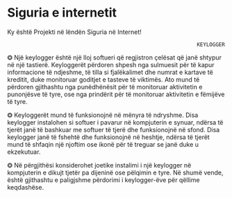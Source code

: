 
# Siguria e internetit
Ky është Projekti në lëndën Siguria në Internet!

                                                                 KEYLOGGER


❂ Një keylogger është një lloj softueri që regjistron çelësat që janë shtypur në një tastierë. Keyloggerët përdoren shpesh nga sulmuesit për të kapur informacione të   ndjeshme, të tilla si fjalëkalimet dhe numrat e kartave të kreditit, duke monitoruar goditjet e tasteve të viktimës. Ato mund të përdoren gjithashtu nga punëdhënësit   për të monitoruar aktivitetin e punonjësve të tyre, ose nga prindërit për të monitoruar aktivitetin e fëmijëve të tyre.

❂ Keyloggerët mund të funksionojnë në mënyra të ndryshme. Disa keylogger instalohen si softuer i pavarur në kompjuterin e synuar, ndërsa të tjerët janë të bashkuar me   softuer të tjerë dhe funksionojnë në sfond. Disa keylogger janë të fshehtë dhe funksionojnë në heshtje, ndërsa të tjerët mund të shfaqin një njoftim ose ikonë për të   treguar se janë duke u ekzekutuar.

❂ Në përgjithësi konsiderohet joetike instalimi i një keylogger në kompjuterin e dikujt tjetër pa dijeninë ose pëlqimin e tyre. Në shumë vende, është gjithashtu e       paligjshme përdorimi i keylogger-ëve për qëllime keqdashëse.
